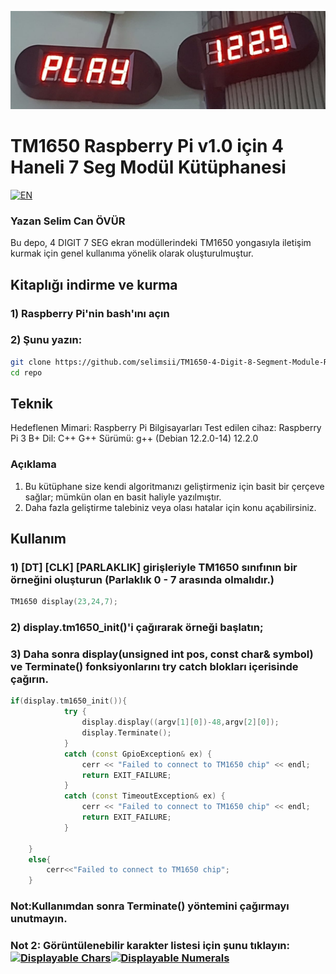 ![Ekran Modülü](img/3.jpg)

# TM1650 Raspberry Pi v1.0 için 4 Haneli 7 Seg Modül Kütüphanesi

[![EN](https://github.com/selimsii/TM1650-4-Digit-8-Segment-Module-Raspberry-Pi/blob/main/img/en.svg)](README_TR.md)

### Yazan Selim Can ÖVÜR

Bu depo, 4 DIGIT 7 SEG ekran modüllerindeki TM1650 yongasıyla iletişim kurmak için genel kullanıma yönelik olarak oluşturulmuştur.


## Kitaplığı indirme ve kurma

### 1) Raspberry Pi'nin bash'ını açın
### 2) Şunu yazın:

``` bash
git clone https://github.com/selimsii/TM1650-4-Digit-8-Segment-Module-Raspberry-Pi.git
cd repo
```

## Teknik
Hedeflenen Mimari: Raspberry Pi Bilgisayarları
Test edilen cihaz: Raspberry Pi 3 B+
Dil: C++
G++ Sürümü: g++ (Debian 12.2.0-14) 12.2.0



### Açıklama

1) Bu kütüphane size kendi algoritmanızı geliştirmeniz için basit bir çerçeve sağlar; mümkün olan en basit haliyle yazılmıştır.
2) Daha fazla geliştirme talebiniz veya olası hatalar için konu açabilirsiniz.


## Kullanım

### 1) [DT] [CLK] [PARLAKLIK] girişleriyle TM1650 sınıfının bir örneğini oluşturun (Parlaklık 0 - 7 arasında olmalıdır.)
```C++
TM1650 display(23,24,7);
```

### 2) display.tm1650_init()'i çağırarak örneği başlatın;
### 3) Daha sonra display(unsigned int pos, const char& symbol) ve Terminate() fonksiyonlarını try catch blokları içerisinde çağırın.

```C++
if(display.tm1650_init()){
			try {   
				display.display((argv[1][0])-48,argv[2][0]);
				display.Terminate();
			}
			catch (const GpioException& ex) {
				cerr << "Failed to connect to TM1650 chip" << endl;
				return EXIT_FAILURE;
			}
			catch (const TimeoutException& ex) {
				cerr << "Failed to connect to TM1650 chip" << endl;
				return EXIT_FAILURE;
			}	
		
	}
	else{
		cerr<<"Failed to connect to TM1650 chip";
	}
```

### Not:Kullanımdan sonra Terminate() yöntemini çağırmayı unutmayın.
### Not 2: Görüntülenebilir karakter listesi için şunu tıklayın: [![Displayable Chars](https://img.shields.io/badge/Button-Click%20Me-brightgreen)](https://github.com/selimsii/TM1650-4-Digit-8-Segment-Module-Raspberry-Pi/blob/master/img/Seven_seg_characthers.png)[![Displayable Numerals](https://img.shields.io/badge/Button-Click%20Me-brightgreen)](https://github.com/selimsii/TM1650-4-Digit-8-Segment-Module-Raspberry-Pi/blob/master/img/seven_seg_numbers.png)
